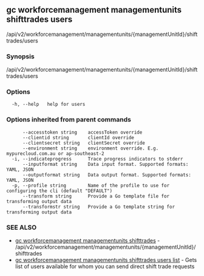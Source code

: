 ## gc workforcemanagement managementunits shifttrades users

/api/v2/workforcemanagement/managementunits/{managementUnitId}/shifttrades/users

### Synopsis

/api/v2/workforcemanagement/managementunits/{managementUnitId}/shifttrades/users

### Options

```
  -h, --help   help for users
```

### Options inherited from parent commands

```
      --accesstoken string    accessToken override
      --clientid string       clientId override
      --clientsecret string   clientSecret override
      --environment string    environment override. E.g. mypurecloud.com.au or ap-southeast-2
  -i, --indicateprogress      Trace progress indicators to stderr
      --inputformat string    Data input format. Supported formats: YAML, JSON
      --outputformat string   Data output format. Supported formats: YAML, JSON
  -p, --profile string        Name of the profile to use for configuring the cli (default "DEFAULT")
      --transform string      Provide a Go template file for transforming output data
      --transformstr string   Provide a Go template string for transforming output data
```

### SEE ALSO

* [gc workforcemanagement managementunits shifttrades](gc_workforcemanagement_managementunits_shifttrades.html)	 - /api/v2/workforcemanagement/managementunits/{managementUnitId}/shifttrades
* [gc workforcemanagement managementunits shifttrades users list](gc_workforcemanagement_managementunits_shifttrades_users_list.html)	 - Gets list of users available for whom you can send direct shift trade requests



